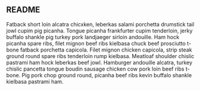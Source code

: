 ## README ##

Fatback short loin alcatra chicxken, leberkas salami porchetta drumstick tail jowl cupim pig picanha. Tongue picanha frankfurter cupim tenderloin, jerky buffalo shankle pig turkey pork landjaeger sirloin andouille. Ham hock picanha spare ribs, filet mignon beef ribs kielbasa chuck beef prosciutto t-bone fatback porchetta capicola. Filet mignon chicken capicola, strip steak ground round spare ribs tenderloin rump kielbasa. Meatloaf shoulder chislic pastrami ham hock leberkas beef jowl. Hamburger andouille alcatra, turkey chislic pancetta tongue boudin sausage chicken cow pork loin beef ribs t-bone. Pig pork chop ground round, picanha beef ribs kevin buffalo shankle kielbasa pastrami ham.
